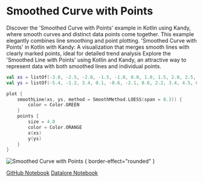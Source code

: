 # Smoothed Curve with Points

<web-summary>
Discover the 'Smoothed Curve with Points' example in Kotlin using Kandy, where smooth curves and distinct data points come together.
This example elegantly combines line smoothing and point plotting.
</web-summary>

<card-summary>
'Smoothed Curve with Points' in Kotlin with Kandy: A visualization that merges smooth lines with clearly marked points,
ideal for detailed trend analysis
</card-summary>

<link-summary>
Explore the 'Smoothed Line with Points' using Kotlin and Kandy, an attractive way to represent data with both smoothed lines and individual points.
</link-summary>

<!---IMPORT org.jetbrains.kotlinx.kandy.letsplot.samples.Lines-->

<!---FUN smoothed_curve_with_points-->

```kotlin
val xs = listOf(-3.0, -2.5, -2.0, -1.5, -1.0, 0.0, 1.0, 1.5, 2.0, 2.5, 3.0)
val ys = listOf(-5.4, -1.2, 3.4, 0.1, -0.6, -2.1, 0.6, 2.2, 3.4, 4.5, 6.7)

plot {
    smoothLine(xs, ys, method = SmoothMethod.LOESS(span = 0.3)) {
        color = Color.GREEN
    }
    points {
        size = 4.0
        color = Color.ORANGE
        x(xs)
        y(ys)
    }
}
```

<!---END-->

![Smoothed Curve with Points](smoothed_curve_with_points.svg) { border-effect="rounded" }

<seealso style="cards">
       <category ref="example-ktnb">
           <a href="https://github.com/Kotlin/kandy/blob/main/examples/notebooks/lets-plot/samples/line/smoothed_curve_with_points.ipynb" summary="View the notebook on our GitHub repository">GitHub Notebook</a>
           <a href="https://datalore.jetbrains.com/report/static/KQKedA4jDrKu63O53gEN0z/3dTEL0OlL6minCBIaIYLtQ" summary="Experiment with this example on Datalore">Datalore Notebook</a>
       </category>
</seealso>
